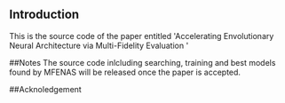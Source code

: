 ## Introduction
This is the source code of the paper entitled 'Accelerating Envolutionary Neural Architecture via Multi-Fidelity Evaluation ' 

##Notes
The source code inlcluding searching, training and best models found by MFENAS will be released once the paper is accepted.

##Acknoledgement

